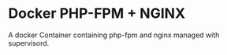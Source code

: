 # Docker PHP-FPM + NGINX

A docker Container containing php-fpm and nginx managed with supervisord.

